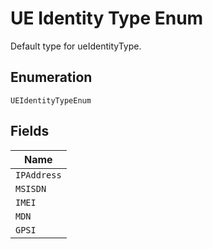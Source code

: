 
# UE Identity Type Enum

Default type for ueIdentityType.

## Enumeration

`UEIdentityTypeEnum`

## Fields

| Name |
|  --- |
| `IPAddress` |
| `MSISDN` |
| `IMEI` |
| `MDN` |
| `GPSI` |

